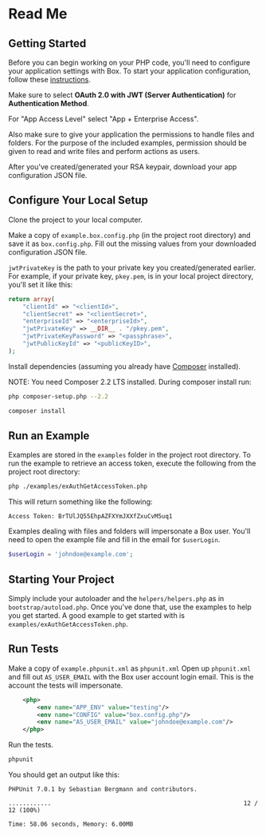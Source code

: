 # Read Me

## Getting Started

Before you can begin working on your PHP code, you'll need to configure your application settings with Box.  To start your application configuration, follow these [instructions](https://developer.box.com/guides/authentication/jwt/jwt-setup/).

Make sure to select **OAuth 2.0 with JWT (Server Authentication)** for **Authentication Method**.

For "App Access Level" select "App + Enterprise Access".

Also make sure to give your application the permissions to handle files and folders.  For the purpose of the included examples, permission should be given to read and write files and perform actions as users.

After you've created/generated your RSA keypair, download your app configuration JSON file.

## Configure Your Local Setup

Clone the project to your local computer.

Make a copy  of `example.box.config.php` (in the project root directory) and save it as `box.config.php`.  Fill out the missing values from your downloaded configuration JSON file.

`jwtPrivateKey` is the path to your private key you created/generated earlier.  For example, if your private key, `pkey.pem`, is in your local project directory, you'll set it like this:

```php
return array(
    "clientId" => "<clientId>",
    "clientSecret" => "<clientSecret>",
    "enterpriseId" => "<enterpriseId>",
    "jwtPrivateKey" => __DIR__ . "/pkey.pem",
    "jwtPrivateKeyPassword" => "<passphrase>",
    "jwtPublicKeyId" => "<publicKeyID>",
);
```

Install dependencies (assuming you already have [Composer](https://getcomposer.org/) installed).

NOTE: You need Composer 2.2 LTS installed. During composer install run:
```bash
php composer-setup.php --2.2
```

```bash
composer install
```

## Run an Example

Examples are stored in the `examples` folder in the project root directory.  To run the example to retrieve an access token, execute the following from the project root directory:

```bash
php ./examples/exAuthGetAccessToken.php
```

This will return something like the following:

```
Access Token: BrTUlJQ55EhpAZFXYmJXXfZxuCvM5uq1
```

Examples dealing with files and folders will impersonate a Box user.  You'll need to open the example file and fill in the email for `$userLogin`.

```php
$userLogin = 'johndoe@example.com';
```

## Starting Your Project

Simply include your autoloader and the `helpers/helpers.php` as in `bootstrap/autoload.php`.  Once you've done that, use the examples to help you get started.  A good example to get started with is `examples/exAuthGetAccessToken.php`.

## Run Tests

Make a copy of `example.phpunit.xml` as `phpunit.xml`  Open up `phpunit.xml` and fill out `AS_USER_EMAIL` with the Box user account login email.  This is the account the tests will impersonate.

```xml
    <php>
        <env name="APP_ENV" value="testing"/>
        <env name="CONFIG" value="box.config.php"/>
        <env name="AS_USER_EMAIL" value="johndoe@example.com"/>
    </php>
```

Run the tests.

```php
phpunit
```

You should get an output like this:

```
PHPUnit 7.0.1 by Sebastian Bergmann and contributors.

............                                                      12 / 12 (100%)

Time: 58.06 seconds, Memory: 6.00MB
```